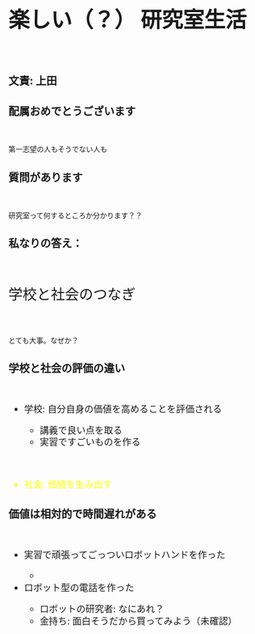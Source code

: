 <h1 style="font-size:300%">楽しい（？）
研究室生活</h1>
　
<h2>文責: 上田</h2>

<!--nextpage-->

<h2>配属おめでとうございます</h2>
　
<p>第一志望の人もそうでない人も</p>

<!--nextpage-->

<h2>質問があります</h2>
　
<p>研究室って何するところか分かります？？</p>


<!--nextpage-->

<h2>私なりの答え：</h2>
　
<p style="font-size:200%">学校と社会のつなぎ</p>
　
<p>とても大事。なぜか？</p>


<!--nextpage-->

<h2>学校と社会の評価の違い</h2>
　
<ul style="font-size:130%;line-height:130%">
	<li>学校: 自分自身の価値を高めることを評価される</li>
	<ul>
		<li>講義で良い点を取る</li>
		<li>実習ですごいものを作る</li>
	</ul>
 <p>&nbsp;</p>
	<li style="color:yellow">社会: 価値を生み出す</li>
</ul>


<!--nextpage-->

<h2>価値は相対的で時間遅れがある</h2>
　
<ul style="font-size:130%;line-height:130%">
	<li>実習で頑張ってごっついロボットハンドを作った</li>
	<ul>
		<li></li>
	</ul>
	<li>ロボット型の電話を作った</li>
	<ul>
		<li>ロボットの研究者: なにあれ？</li>
		<li>金持ち: 面白そうだから買ってみよう（未確認）</li>
	</ul>
</ul>
